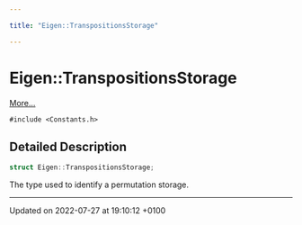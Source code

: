 ```yaml
---

title: "Eigen::TranspositionsStorage"

---
```


# Eigen::TranspositionsStorage



 [More...](#detailed-description)


`#include <Constants.h>`

## Detailed Description

```cpp
struct Eigen::TranspositionsStorage;
```


The type used to identify a permutation storage. 

-------------------------------

Updated on 2022-07-27 at 19:10:12 +0100